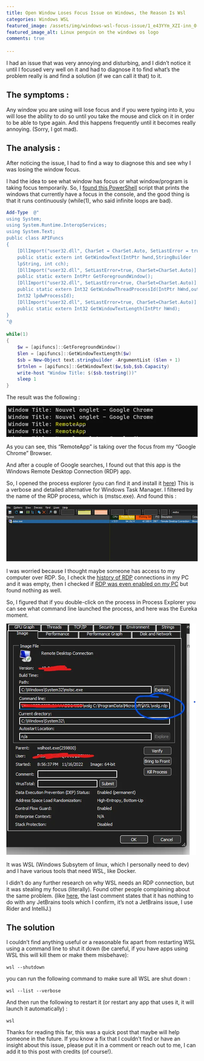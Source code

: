 ```yaml
---
title: Open Window Loses Focus Issue on Windows, the Reason Is Wsl
categories: Windows WSL
featured_image: /assets/img/windows-wsl-focus-issue/1_e43YYm_XZI-inn_0-g4K3w.webp
featured_image_alt: Linux penguin on the windows os logo
comments: true

---
```



I had an issue that was very annoying and disturbing, and I didn’t notice it until I focused very well on it and had to diagnose it to find what’s the problem really is and find a solution (if we can call it that) to it.

## The symptoms :
Any window you are using will lose focus and if you were typing into it, you will lose the ability to do so until you take the mouse and click on it in order to be able to type again. And this happens frequently until it becomes really annoying. (Sorry, I got mad).

## The analysis :
After noticing the issue, I had to find a way to diagnose this and see why I was losing the window focus.

I had the idea to see what window has focus or what window/program is taking focus temporarily. So, I [found this PowerShell](https://stackoverflow.com/questions/46351885/how-to-grab-the-currently-active-foreground-window-in-powershell/70010344#70010344) script that prints the windows that currently have a focus in the console, and the good thing is that it runs continuously (while(1), who said infinite loops are bad).

```powershell
Add-Type  @"
using System;
using System.Runtime.InteropServices;
using System.Text;
public class APIFuncs
{
    [DllImport("user32.dll", CharSet = CharSet.Auto, SetLastError = true)]
    public static extern int GetWindowText(IntPtr hwnd,StringBuilder
    lpString, int cch);
    [DllImport("user32.dll", SetLastError=true, CharSet=CharSet.Auto)]
    public static extern IntPtr GetForegroundWindow();
    [DllImport("user32.dll", SetLastError=true, CharSet=CharSet.Auto)]
    public static extern Int32 GetWindowThreadProcessId(IntPtr hWnd,out
    Int32 lpdwProcessId);
    [DllImport("user32.dll", SetLastError=true, CharSet=CharSet.Auto)]
    public static extern Int32 GetWindowTextLength(IntPtr hWnd);
}
"@

while(1)
{
    $w = [apifuncs]::GetForegroundWindow()
    $len = [apifuncs]::GetWindowTextLength($w)
    $sb = New-Object text.stringbuilder -ArgumentList ($len + 1)
    $rtnlen = [apifuncs]::GetWindowText($w,$sb,$sb.Capacity)
    write-host "Window Title: $($sb.tostring())"
    sleep 1
}
```

The result was the following :

![An output of the powershell script](/assets/img/windows-wsl-focus-issue/1_kAwWQ0JgpgYHLRbRAZ36zQ.webp)


As you can see, this “RemoteApp” is taking over the focus from my “Google Chrome” Browser.

And after a couple of Google searches, I found out that this app is the Windows Remote Desktop Connection (RDP) app.

So, I opened the process explorer (you can find it and install it [here](https://learn.microsoft.com/en-us/sysinternals/downloads/process-explorer)) This is a verbose and detailed alternative for Windows Task Manager. I filtered by the name of the RDP process, which is (mstsc.exe). And found this :

![screenshot of the search](/assets/img/windows-wsl-focus-issue/1_S505ppO_Y4g7o2YF0Lmd8w.webp)

I was worried because I thought maybe someone has access to my computer over RDP. So, I check the [history of RDP](https://www.anyviewer.com/how-to/view-connection-history-remote-desktop-windows-10-2578.html) connections in my PC and it was empty, then I checked if [RDP was even enabled on my PC](https://www.anyviewer.com/how-to/how-to-check-if-remote-desktop-is-enabled-0007.html) but found nothing as well.

So, I figured that if you double-click on the process in Process Explorer you can see what command line launched the process, and here was the Eureka moment.


![The details of the RDP](/assets/img/windows-wsl-focus-issue/1_AIsDrLcne7G9YhjYyqen5Q.webp)


It was WSL (Windows Subsytem of linux, which I personally need to dev) and I have various tools that need WSL, like Docker.

I didn’t do any further research on why WSL needs an RDP connection, but it was stealing my focus (literally). Found other people complaining about the same problem. (like [here](https://youtrack.jetbrains.com/issue/IDEA-282196/Constant-loss-of-editor-focus-when-using-Windows-11-and-WSL), the last comment states that it has nothing to do with any JetBrains tools which I confirm, it’s not a JetBrains issue, I use Rider and IntelliJ.)

## The solution
I couldn’t find anything useful or a reasonable fix apart from restarting WSL using a command line to shut it down (be careful, if you have apps using WSL this will kill them or make them misbehave):

`wsl --shutdown`

you can run the following command to make sure all WSL are shut down :

`wsl --list --verbose`

And then run the following to restart it (or restart any app that uses it, it will launch it automatically) :

`wsl`

Thanks for reading this far, this was a quick post that maybe will help someone in the future. If you know a fix that I couldn’t find or have an insight about this issue, please put it in a comment or reach out to me, I can add it to this post with credits (of course!).